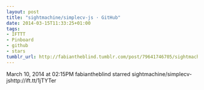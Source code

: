 ```yaml
---
layout: post
title: "sightmachine/simplecv-js · GitHub"
date: 2014-03-15T11:33:25+01:00
tags:
- IFTTT
- Pinboard
- github
- stars
tumblr_url: http://fabiantheblind.tumblr.com/post/79641746705/sightmachine-simplecv-js-github
---
```

March 10, 2014 at 02:15PM
fabiantheblind starred sightmachine/simplecv-jshttp://ift.tt/1jTYTer
